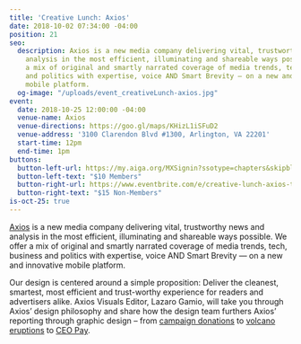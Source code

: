 ```yaml
---
title: 'Creative Lunch: Axios'
date: 2018-10-02 07:34:00 -04:00
position: 21
seo:
  description: Axios is a new media company delivering vital, trustworthy news and
    analysis in the most efficient, illuminating and shareable ways possible. We offer
    a mix of original and smartly narrated coverage of media trends, tech, business
    and politics with expertise, voice AND Smart Brevity — on a new and innovative
    mobile platform.
  og-image: "/uploads/event_creativeLunch-axios.jpg"
event:
  date: 2018-10-25 12:00:00 -04:00
  venue-name: Axios
  venue-directions: https://goo.gl/maps/KHizL1iSFuD2
  venue-address: '3100 Clarendon Blvd #1300, Arlington, VA 22201'
  start-time: 12pm
  end-time: 1pm
buttons:
  button-left-url: https://my.aiga.org/MXSignin?ssotype=chapters&skipblacklist&returnurl=https%3A%2F%2Fdc.aiga.org%2Fevent%2Fcreative-lunch-axios%2F%3Fredirect_source%3Deventbrite_register
  button-left-text: "$10 Members"
  button-right-url: https://www.eventbrite.com/e/creative-lunch-axios-tickets-50887914121
  button-right-text: "$15 Non-Members"
is-oct-25: true
---
```


[Axios](https://www.axios.com/) is a new media company delivering vital, trustworthy news and analysis in the most efficient, illuminating and shareable ways possible. We offer a mix of original and smartly narrated coverage of media trends, tech, business and politics with expertise, voice AND Smart Brevity — on a new and innovative mobile platform.

Our design is centered around a simple proposition: Deliver the cleanest, smartest, most efficient and trust-worthy experience for readers and advertisers alike. Axios Visuals Editor, Lazaro Gamio, will take you through Axios’ design philosophy and share how the design team furthers Axios’ reporting through graphic design – from [campaign donations](https://www.axios.com/house-campaign-contributions-outside-money-f776be9e-f74b-4834-8ff4-ae30df1f7c61.html) to [volcano eruptions](https://www.axios.com/chart-every-volcano-that-erupted-since-krakatoa-467da621-41ba-4efc-99c6-34ff3cb27709.html) to [CEO Pay](https://www.axios.com/ceo-pay-2017-sp-500-54be949c-548e-480b-903d-e89b2fac50ed.html). 